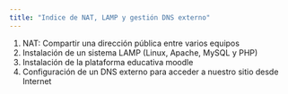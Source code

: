 ```yaml
---
title: "Indice de NAT, LAMP y gestión DNS externo"
---
```


1. NAT: Compartir una dirección pública entre varios equipos  
2. Instalación de un sistema LAMP (Linux, Apache, MySQL y PHP)
3. Instalación de la plataforma educativa moodle
4. Configuración de un DNS externo para acceder a nuestro sitio desde Internet